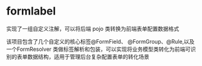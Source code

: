 # formlabel
实现了一组自定义注解，可以将后端 pojo 类转换为前端表单配置数据格式 

该项目包含了几个自定义的核心标签@FormField、
@FormGroup、@Rule,以及一个FormResolver 类做标签解析和包装，可以实现将业务模型类转化为前端可识别的表单数据结构，适用于管理后台复杂配置表单的转化场景